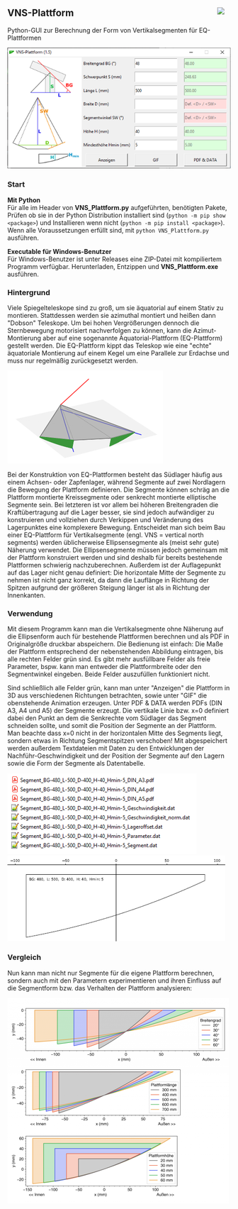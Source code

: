 
## VNS-Plattform <img src="VNS_Plattform.ico" width=30 align="right">

Python-GUI zur Berechnung der Form von Vertikalsegmenten für EQ-Plattformen

<img src="readme_images/GUI.png">

### Start

**Mit Python**  
Für alle im Header von **VNS_Plattform.py** aufgeführten, benötigten Pakete, Prüfen ob sie in der Python Distribution installiert sind (`python -m pip show <package>`) und Installieren wenn nicht (`python -m pip install <package>`). Wenn alle Voraussetzungen erfüllt sind, mit `python VNS_Plattform.py` ausführen.

**Executable für Windows-Benutzer**  
Für Windows-Benutzer ist unter Releases eine ZIP-Datei mit kompiliertem Programm verfügbar. Herunterladen, Entzippen und **VNS_Plattform.exe** ausführen.

### Hintergrund
Viele Spiegelteleskope sind zu groß, um sie äquatorial auf einem Stativ zu montieren. Stattdessen werden sie azimuthal montiert und heißen dann "Dobson" Teleskope. Um bei hohen Vergrößerungen dennoch die Sternbewegung motorisiert nachverfolgen zu können, kann die Azimut-Montierung aber auf eine sogenannte Äquatorial-Plattform (EQ-Plattform) gestellt werden. Die EQ-Plattform kippt das Teleskop wie eine "echte" äquatoriale Montierung auf einem Kegel um eine Parallele zur Erdachse und muss nur regelmäßig zurückgesetzt werden.

<img src="readme_images/Segmente_schnell.gif">

Bei der Konstruktion von EQ-Plattformen besteht das Südlager häufig aus einem Achsen- oder Zapfenlager, während Segmente auf zwei Nordlagern die Bewegung der Plattform definieren. Die Segmente können schräg an die Plattform montierte Kreissegmente oder senkrecht montierte elliptische Segmente sein. Bei letzteren ist vor allem bei höheren Breitengraden die Kraftübertragung auf die Lager besser, sie sind jedoch aufwändiger zu konstruieren und vollziehen durch Verkippen und Veränderung des Lagerpunktes eine komplexere Bewegung. Entscheidet man sich beim Bau einer EQ-Plattform für Vertikalsegmente (engl. VNS = vertical north segments) werden üblicherweise Ellipsensegmente als (meist sehr gute) Näherung verwendet. Die Ellipsensegmente müssen jedoch gemeinsam mit der Plattform konstruiert werden und sind deshalb für bereits bestehende Plattformen schwierig nachzuberechnen. Außerdem ist der Auflagepunkt auf das Lager nicht genau definiert: Die horizontale Mitte der Segmente zu nehmen ist nicht ganz korrekt, da dann die Lauflänge in Richtung der Spitzen aufgrund der größeren Steigung länger ist als in Richtung der Innenkanten.

### Verwendung
Mit diesem Programm kann man die Vertikalsegmente ohne Näherung auf die Ellipsenform auch für bestehende Plattformen berechnen und als PDF in Originalgröße druckbar abspeichern. Die Bedienung ist einfach: Die Maße der Plattform entsprechend der nebenstehenden Abbildung eintragen, bis alle rechten Felder grün sind. Es gibt mehr ausfüllbare Felder als freie Parameter, bspw. kann man entweder die Plattformbreite oder den Segmentwinkel eingeben. Beide Felder auszufüllen funktioniert nicht.

Sind schließlich alle Felder grün, kann man unter "Anzeigen" die Plattform in 3D aus verschiedenen Richtungen betrachten, sowie unter "GIF" die obenstehende Animation erzeugen. Unter PDF & DATA werden PDFs (DIN A3, A4 und A5) der Segmente erzeugt. Die vertikale Linie bzw. x=0 definiert dabei den Punkt an dem die Senkrechte vom Südlager das Segment schneiden sollte, und somit die Position der Segmente an der Plattform. Man beachte dass x=0 nicht in der horizontalen Mitte des Segments liegt, sondern etwas in Richtung Segmentspitzen verschoben! Mit abgespeichert werden außerdem Textdateien mit Daten zu den Entwicklungen der Nachführ-Geschwindigkeit und der Position der Segmente auf den Lagern sowie die Form der Segmente als Datentabelle.

<img src="readme_images/Output_files.png">

<img src="readme_images/Output_pdf.png">

### Vergleich
Nun kann man nicht nur Segmente für die eigene Plattform berechnen, sondern auch mit den Parametern experimentieren und ihren Einfluss auf die Segmentform bzw. das Verhalten der Plattform analysieren:

<img src="readme_images/Comparison.png">
